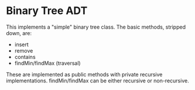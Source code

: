 # Binary Tree ADT

This implements a "simple" binary tree class. The basic methods, stripped down, are:
* insert
* remove
* contains
* findMin/findMax (traversal)

These are implemented as public methods with private recursive implementations.
findMin/findMax can be either recursive or non-recursive.
